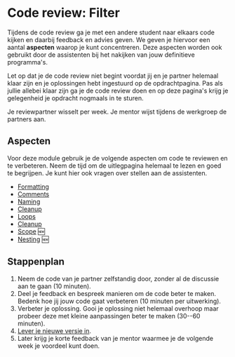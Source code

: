 # Code review: Filter

Tijdens de code review ga je met een andere student naar elkaars code kijken en daarbij feedback en advies geven. We geven je hiervoor een aantal **aspecten** waarop je kunt concentreren. Deze aspecten worden ook gebruikt door de assistenten bij het nakijken van jouw definitieve programma's.

Let op dat je de code review niet begint voordat jij en je partner helemaal klaar zijn en je oplossingen hebt ingestuurd op de opdrachtpagina. Pas als jullie allebei klaar zijn ga je de code review doen en op deze pagina's krijg je gelegenheid je opdracht nogmaals in te sturen.

Je reviewpartner wisselt per week. Je mentor wijst tijdens de werkgroep de partners aan.

## Aspecten

Voor deze module gebruik je de volgende aspecten om code te reviewen en te verbeteren. Neem de tijd om de uitlegpagina helemaal te lezen en goed te begrijpen. Je kunt hier ook vragen over stellen aan de assistenten.

- [Formatting](/quality/aspects/formatting)
- [Comments](/quality/aspects/comments)
- [Naming](/quality/aspects/naming)
- [Cleanup](/quality/aspects/cleanup)
- [Loops](/quality/aspects/loops)
- [Cleanup](/quality/aspects/cleanup)
- [Scope](/quality/aspects/scope) 🆕
- [Nesting](/quality/aspects/nesting) 🆕

## Stappenplan

1.  Neem de code van je partner zelfstandig door, zonder al de discussie aan te gaan (10 minuten).
2.  Deel je feedback en bespreek manieren om de code beter te maken. Bedenk hoe jij jouw code gaat verbeteren (10 minuten per uitwerking).
3.  Verbeter je oplossing. Gooi je oplossing niet helemaal overhoop maar probeer deze met kleine aanpassingen beter te maken (30--60 minuten).
4.  [Lever je nieuwe versie in](/modules/m6/revised).
5.  Later krijg je korte feedback van je mentor waarmee je de volgende week je voordeel kunt doen.
